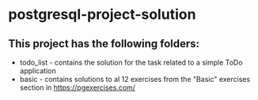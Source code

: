 # postgresql-project-solution

## This project has the following folders:
- todo_list - contains the solution for the task related to a simple ToDo application
- basic - contains solutions to al 12 exercises from the "Basic" exercises section in https://pgexercises.com/
